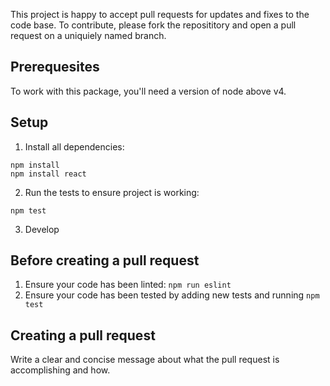 This project is happy to accept pull requests for updates and fixes to the code base. To contribute, please fork the reposititory and open a pull request on a uniquiely named branch.

## Prerequesites

To work with this package, you'll need a version of node above v4.

## Setup

1. Install all dependencies:
```
npm install
npm install react
```
2. Run the tests to ensure project is working:
```
npm test
```
3. Develop

## Before creating a pull request

1. Ensure your code has been linted: `npm run eslint`
2. Ensure your code has been tested by adding new tests and running `npm test`

## Creating a pull request

Write a clear and concise message about what the pull request is accomplishing and how.
